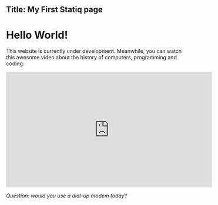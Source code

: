 ## Title: My First Statiq page

# Hello World!

This website is currently under development. Meanwhile, you can watch this awesome video about the history of computers, programming and coding:

<div align="center"><iframe width="560" height="315" src="https://www.youtube.com/embed/M4d3FXu9-3I" title="YouTube video player" frameborder="0" allow="accelerometer; autoplay; clipboard-write; encrypted-media; gyroscope; picture-in-picture" allowfullscreen></iframe></div>

_Question: would you use a dial-up modem today?_
